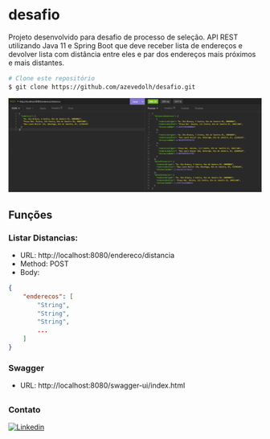 # desafio
Projeto desenvolvido para desafio de processo de seleção. API REST utilizando Java 11 e Spring Boot que deve receber lista de endereços e devolver lista com distância entre eles e par dos endereços mais próximos e mais distantes.

```bash
# Clone este repositório
$ git clone https://github.com/azevedolh/desafio.git
```

![cover](./images/cover.png) 

## Funções
### Listar Distancias:
- URL: http://localhost:8080/endereco/distancia
- Method: POST
- Body:
```json
{
	"enderecos": [
		"String",
		"String",
		"String",
		...
	]
}
```

### Swagger
- URL: http://localhost:8080/swagger-ui/index.html

##

### Contato

[![Linkedin](https://img.shields.io/badge/LinkedIn-0077B5?style=for-the-badge&logo=linkedin&logoColor=white)](https://www.linkedin.com/in/luan-azevedo-8a446739/)